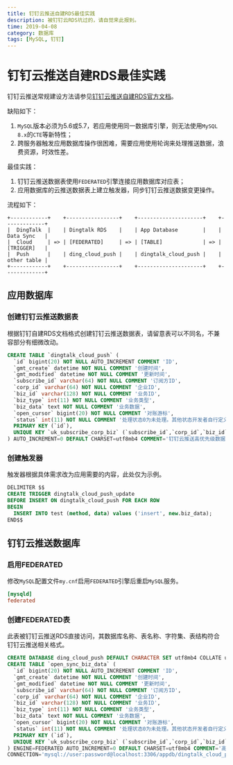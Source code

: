```yaml
---
title: 钉钉云推送自建RDS最佳实践
description: 被钉钉云RDS坑过的，请自觉来此报到。
time: 2019-04-08
category: 数据库
tags: [MySQL, 钉钉]
---
```


# 钉钉云推送自建RDS最佳实践

钉钉云推送常规建设方法请参见[钉钉云推送自建RDS官方文档][dingtalk-rds]。

缺陷如下：

1. `MySQL`版本必须为5.6或5.7，若应用使用同一数据库引擎，则无法使用`MySQL 8.x`的`CTE`等新特性；
2. 跨服务器触发应用数据库操作很困难，需要应用使用轮询来处理推送数据，浪费资源，时效性差。

最佳实践：

1. 钉钉云推送数据表使用`FEDERATED`引擎连接应用数据库对应表；
2. 应用数据库的云推送数据表上建立触发器，同步钉钉云推送数据变更操作。

流程如下：

```text
+------------+    +-----------------+    +---------------------+    +-------------+
|  DingTalk  |    | Dingtalk RDS    |    | App Database        |    | Data Sync   |
|  Cloud     | => | [FEDERATED]     | => | [TABLE]             | => | [TRIGGER]   |
|  Push      |    | ding_cloud_push |    | dingtalk_cloud_push |    | other table |
+------------+    +-----------------+    +---------------------+    +-------------+
```

## 应用数据库

### 创建钉钉云推送数据表

根据钉钉自建RDS文档格式创建钉钉云推送数据表，请留意表可以不同名，不兼容部分有细微改动。

```sql
CREATE TABLE `dingtalk_cloud_push` (
  `id` bigint(20) NOT NULL AUTO_INCREMENT COMMENT 'ID',
  `gmt_create` datetime NOT NULL COMMENT '创建时间',
  `gmt_modified` datetime NOT NULL COMMENT '更新时间',
  `subscribe_id` varchar(64) NOT NULL COMMENT '订阅方ID',
  `corp_id` varchar(64) NOT NULL COMMENT '企业ID',
  `biz_id` varchar(128) NOT NULL COMMENT '业务ID',
  `biz_type` int(11) NOT NULL COMMENT '业务类型',
  `biz_data` text NOT NULL COMMENT '业务数据',
  `open_cursor` bigint(20) NOT NULL COMMENT '对账游标',
  `status` int(11) NOT NULL COMMENT '处理状态0为未处理。其他状态开发者自行定义',
  PRIMARY KEY (`id`),
  UNIQUE KEY `uk_subscribe_corp_biz` (`subscribe_id`,`corp_id`,`biz_id`,`biz_type`)
) AUTO_INCREMENT=0 DEFAULT CHARSET=utf8mb4 COMMENT='钉钉云推送高优先级数据';
```

### 创建触发器

触发器根据具体需求改为应用需要的内容，此处仅为示例。

```sql
DELIMITER $$
CREATE TRIGGER dingtalk_cloud_push_update
BEFORE INSERT ON dingtalk_cloud_push FOR EACH ROW
BEGIN
  INSERT INTO test (method, data) values ('insert', new.biz_data);
END$$
```

## 钉钉云推送数据库

### 启用FEDERATED

修改`MySQL`配置文件`my.cnf`启用`FEDERATED`引擎后重启`MySQL`服务。

```ini
[mysqld]
federated
```

### 创建FEDERATED表

此表被钉钉云推送RDS直接访问，其数据库名称、表名称、字符集、表结构符合钉钉云推送相关格式。

```sql
CREATE DATABASE ding_cloud_push DEFAULT CHARACTER SET utf8mb4 COLLATE utf8mb4_general_ci;
CREATE TABLE `open_sync_biz_data` (
  `id` bigint(20) NOT NULL AUTO_INCREMENT COMMENT 'ID',
  `gmt_create` datetime NOT NULL COMMENT '创建时间',
  `gmt_modified` datetime NOT NULL COMMENT '更新时间',
  `subscribe_id` varchar(64) NOT NULL COMMENT '订阅方ID',
  `corp_id` varchar(64) NOT NULL COMMENT '企业ID',
  `biz_id` varchar(128) NOT NULL COMMENT '业务ID',
  `biz_type` int(11) NOT NULL COMMENT '业务类型',
  `biz_data` text NOT NULL COMMENT '业务数据',
  `open_cursor` bigint(20) NOT NULL COMMENT '对账游标',
  `status` int(11) NOT NULL COMMENT '处理状态0为未处理。其他状态开发者自行定义',
  PRIMARY KEY (`id`),
  UNIQUE KEY `uk_subscribe_corp_biz` (`subscribe_id`,`corp_id`,`biz_id`,`biz_type`)
) ENGINE=FEDERATED AUTO_INCREMENT=0 DEFAULT CHARSET=utf8mb4 COMMENT='高优先级数据'
CONNECTION='mysql://user:password@localhost:3306/appdb/dingtalk_cloud_push';
```

[dingtalk-rds]: https://open-doc.dingtalk.com/microapp/ln6dmh/ib4xrf
